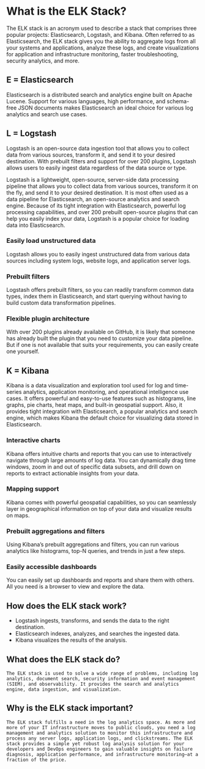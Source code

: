 # What is the ELK Stack?
The ELK stack is an acronym used to describe a stack that comprises three popular projects: Elasticsearch, Logstash, and Kibana. Often referred to as Elasticsearch, the ELK stack gives you the ability to aggregate logs from all your systems and applications, analyze these logs, and create visualizations for application and infrastructure monitoring, faster troubleshooting, security analytics, and more.

## E = Elasticsearch
Elasticsearch is a distributed search and analytics engine built on Apache Lucene. Support for various languages, high performance, and schema-free JSON documents makes Elasticsearch an ideal choice for various log analytics and search use cases. 

## L = Logstash
Logstash is an open-source data ingestion tool that allows you to collect data from various sources, transform it, and send it to your desired destination. With prebuilt filters and support for over 200 plugins, Logstash allows users to easily ingest data regardless of the data source or type. 

Logstash is a lightweight, open-source, server-side data processing pipeline that allows you to collect data from various sources, transform it on the fly, and send it to your desired destination. It is most often used as a data pipeline for Elasticsearch, an open-source analytics and search engine. Because of its tight integration with Elasticsearch, powerful log processing capabilities, and over 200 prebuilt open-source plugins that can help you easily index your data, Logstash is a popular choice for loading data into Elasticsearch.

### Easily load unstructured data
Logstash allows you to easily ingest unstructured data from various data sources including system logs, website logs, and application server logs. 

### Prebuilt filters
Logstash offers prebuilt filters, so you can readily transform common data types, index them in Elasticsearch, and start querying without having to build custom data transformation pipelines.

### Flexible plugin architecture
With over 200 plugins already available on GitHub, it is likely that someone has already built the plugin that you need to customize your data pipeline. But if one is not available that suits your requirements, you can easily create one yourself.

## K = Kibana
Kibana is a data visualization and exploration tool used for log and time-series analytics, application monitoring, and operational intelligence use cases. It offers powerful and easy-to-use features such as histograms, line graphs, pie charts, heat maps, and built-in geospatial support. Also, it provides tight integration with Elasticsearch, a popular analytics and search engine, which makes Kibana the default choice for visualizing data stored in Elasticsearch.

### Interactive charts
Kibana offers intuitive charts and reports that you can use to interactively navigate through large amounts of log data. You can dynamically drag time windows, zoom in and out of specific data subsets, and drill down on reports to extract actionable insights from your data.

### Mapping support
Kibana comes with powerful geospatial capabilities, so you can seamlessly layer in geographical information on top of your data and visualize results on maps.

### Prebuilt aggregations and filters
Using Kibana’s prebuilt aggregations and filters, you can run various analytics like histograms, top-N queries, and trends in just a few steps.

### Easily accessible dashboards
You can easily set up dashboards and reports and share them with others. All you need is a browser to view and explore the data.

## How does the ELK stack work?
- Logstash ingests, transforms, and sends the data to the right destination.
- Elasticsearch indexes, analyzes, and searches the ingested data.
- Kibana visualizes the results of the analysis.

## What does the ELK stack do?
    The ELK stack is used to solve a wide range of problems, including log analytics, document search, security information and event management (SIEM), and observability. It provides the search and analytics engine, data ingestion, and visualization.

## Why is the ELK stack important?
    The ELK stack fulfills a need in the log analytics space. As more and more of your IT infrastructure moves to public clouds, you need a log management and analytics solution to monitor this infrastructure and process any server logs, application logs, and clickstreams. The ELK stack provides a simple yet robust log analysis solution for your developers and DevOps engineers to gain valuable insights on failure diagnosis, application performance, and infrastructure monitoring—at a fraction of the price.
